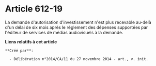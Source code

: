 # Article 612-19

La demande d'autorisation d'investissement n'est plus recevable au-delà d'un délai de six mois après le règlement des
dépenses supportées par l'éditeur de services de médias audiovisuels à la demande.

**Liens relatifs à cet article**

	**Créé par**:

	  - Délibération n°2014/CA/11 du 27 novembre 2014 - art., v. init.
